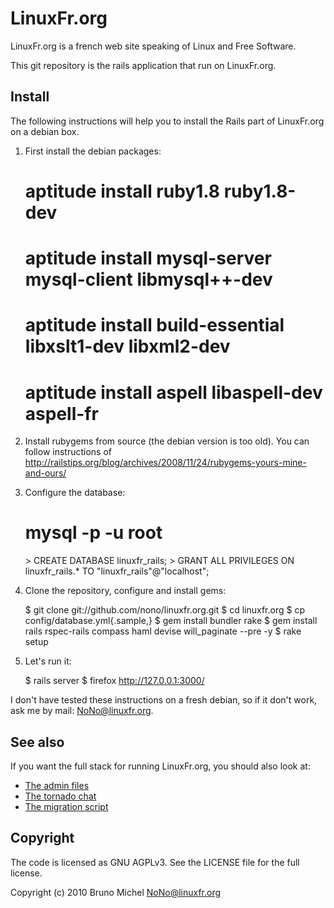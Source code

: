 LinuxFr.org
===========

LinuxFr.org is a french web site speaking of Linux and Free Software.

This git repository is the rails application that run on LinuxFr.org.


Install
-------

The following instructions will help you to install the Rails part of
LinuxFr.org on a debian box.

1) First install the debian packages:

    # aptitude install ruby1.8 ruby1.8-dev
	# aptitude install mysql-server mysql-client libmysql++-dev
	# aptitude install build-essential libxslt1-dev libxml2-dev
	# aptitude install aspell libaspell-dev aspell-fr

2) Install rubygems from source (the debian version is too old).
You can follow instructions of
http://railstips.org/blog/archives/2008/11/24/rubygems-yours-mine-and-ours/

3) Configure the database:

    # mysql -p -u root
	<enter your root password for mysql>
	> CREATE DATABASE linuxfr_rails;
	> GRANT ALL PRIVILEGES ON linuxfr_rails.* TO "linuxfr_rails"@"localhost";

4) Clone the repository, configure and install gems:

    $ git clone git://github.com/nono/linuxfr.org.git
	$ cd linuxfr.org
	$ cp config/database.yml{.sample,}
	$ gem install bundler rake
	$ gem install rails rspec-rails compass haml devise will_paginate --pre -y
	$ rake setup

5) Let's run it:

    $ rails server
	$ firefox http://127.0.0.1:3000/

I don't have tested these instructions on a fresh debian, so if it don't work,
ask me by mail: NoNo@linuxfr.org.


See also
--------

If you want the full stack for running LinuxFr.org, you should also look at:

* [The admin files](http://github.com/nono/admin-linuxfr.org)
* [The tornado chat](http://github.com/nono/chat-linuxfr.org)
* [The migration script](http://github.com/nono/migration-linuxfr.org)


Copyright
---------

The code is licensed as GNU AGPLv3. See the LICENSE file for the full license.

Copyright (c) 2010 Bruno Michel <NoNo@linuxfr.org>
